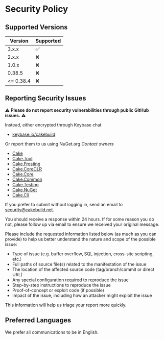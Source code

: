 # Security Policy

## Supported Versions

| Version   | Supported          |
| --------- | ------------------ |
| 3.x.x     | :white_check_mark: |
| 2.x.x     | :x:                |
| 1.0.x     | :x:                |
| 0.38.5    | :x:                |
| <= 0.38.4 | :x:                |

## Reporting Security Issues

⚠ **Please do not report security vulnerabilities through public GitHub issues.** ⚠

Instead, either encrypted through Keybase chat
  - [keybase.io/cakebuild](https://keybase.io/cakebuild)

Or report them to us using NuGet.org *Contact owners*
  - [Cake](https://www.nuget.org/packages/Cake)
  - [Cake.Tool](https://www.nuget.org/packages/Cake.Tool)
  - [Cake.Frosting](https://www.nuget.org/packages/Cake.Frosting)
  - [Cake.CoreCLR](https://www.nuget.org/packages/Cake.CoreCLR)
  - [Cake.Core](https://www.nuget.org/packages/Cake.Core)
  - [Cake.Common](https://www.nuget.org/packages/Cake.Common)
  - [Cake.Testing](https://www.nuget.org/packages/Cake.Testing)
  - [Cake.NuGet](https://www.nuget.org/packages/Cake.NuGet)
  - [Cake.Cli](https://www.nuget.org/packages/Cake.Cli)

If you prefer to submit without logging in, send an email to [security@cakebuild.net](mailto:security@cakebuild.net).

You should receive a response within 24 hours. If for some reason you do not, please follow up via email to ensure we received your original message.

Please include the requested information listed below (as much as you can provide) to help us better understand the nature and scope of the possible issue:

  * Type of issue (e.g. buffer overflow, SQL injection, cross-site scripting, etc.)
  * Full paths of source file(s) related to the manifestation of the issue
  * The location of the affected source code (tag/branch/commit or direct URL)
  * Any special configuration required to reproduce the issue
  * Step-by-step instructions to reproduce the issue
  * Proof-of-concept or exploit code (if possible)
  * Impact of the issue, including how an attacker might exploit the issue

This information will help us triage your report more quickly.

## Preferred Languages

We prefer all communications to be in English.
